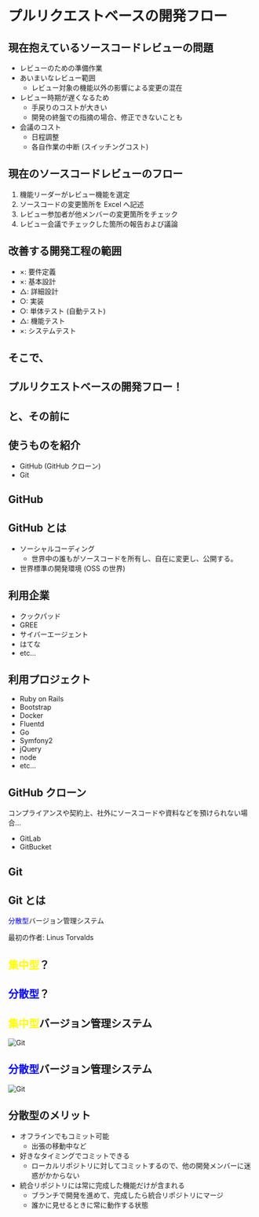 # プルリクエストベースの開発フロー



## 現在抱えているソースコードレビューの問題

* レビューのための準備作業 <!-- .element: class="fragment" data-fragment-index="1" -->
* あいまいなレビュー範囲 <!-- .element: class="fragment" data-fragment-index="2" -->
  * レビュー対象の機能以外の影響による変更の混在 <!-- .element: class="fragment" data-fragment-index="2" -->
* レビュー時期が遅くなるため <!-- .element: class="fragment" data-fragment-index="3" -->
  * 手戻りのコストが大きい <!-- .element: class="fragment" data-fragment-index="3" -->
  * 開発の終盤での指摘の場合、修正できないことも <!-- .element: class="fragment" data-fragment-index="3" -->
* 会議のコスト <!-- .element: class="fragment" data-fragment-index="4" -->
  * 日程調整 <!-- .element: class="fragment" data-fragment-index="4" -->
  * 各自作業の中断 (スイッチングコスト) <!-- .element: class="fragment" data-fragment-index="4" -->


## 現在のソースコードレビューのフロー

1. 機能リーダーがレビュー機能を選定 <!-- .element: class="fragment" data-fragment-index="1" -->
2. ソースコードの変更箇所を Excel へ記述 <!-- .element: class="fragment" data-fragment-index="2" -->
3. レビュー参加者が他メンバーの変更箇所をチェック <!-- .element: class="fragment" data-fragment-index="3" -->
4. レビュー会議でチェックした箇所の報告および議論 <!-- .element: class="fragment" data-fragment-index="4" -->



## 改善する開発工程の範囲

* ×: 要件定義
* ×: 基本設計
* △: 詳細設計
* ○: 実装
* ○: 単体テスト (自動テスト)
* △: 機能テスト
* ×: システムテスト



## そこで、
## プルリクエストベースの開発フロー！



## と、その前に



## 使うものを紹介

* GitHub (GitHub クローン)
* Git



## GitHub <!-- .element: style="color: red;" -->
<!-- .slide: data-background="/sections/img/GitHub.png" -->


## GitHub とは

* ソーシャルコーディング
  * 世界中の誰もがソースコードを所有し、自在に変更し、公開する。
* 世界標準の開発環境 (OSS の世界)


## 利用企業

* クックパッド
* GREE
* サイバーエージェント
* はてな
* etc...


## 利用プロジェクト

* Ruby on Rails
* Bootstrap
* Docker
* Fluentd
* Go
* Symfony2
* jQuery
* node
* etc...


## GitHub クローン

コンプライアンスや契約上、社外にソースコードや資料などを預けられない場合…

* GitLab
* GitBucket



## Git <!-- .element: style="color: red;" -->
<!-- .slide: data-background="/sections/img/Git.png" -->


## Git とは

<span style="color: blue;">分散型</span>バージョン管理システム

最初の作者: Linus Torvalds


## <span style="color: yellow;">集中型</span>？
## <span style="color: blue;">分散型</span>？


## <span style="color: yellow;">集中型</span>バージョン管理システム

![Git](/sections/img/centralized-version-control-systems.svg) <!-- .element: style="width: 80%; height: 80%;" -->


## <span style="color: blue;">分散型</span>バージョン管理システム

![Git](/sections/img/distributed-version-control-system.svg) <!-- .element: style="width: 80%; height: 80%;" -->


## 分散型のメリット

* オフラインでもコミット可能
  * 出張の移動中など
* 好きなタイミングでコミットできる
  * ローカルリポジトリに対してコミットするので、他の開発メンバーに迷惑がかからない
* 統合リポジトリには常に完成した機能だけが含まれる
  * ブランチで開発を進めて、完成したら統合リポジトリにマージ
  * 誰かに見せるときに常に動作する状態
